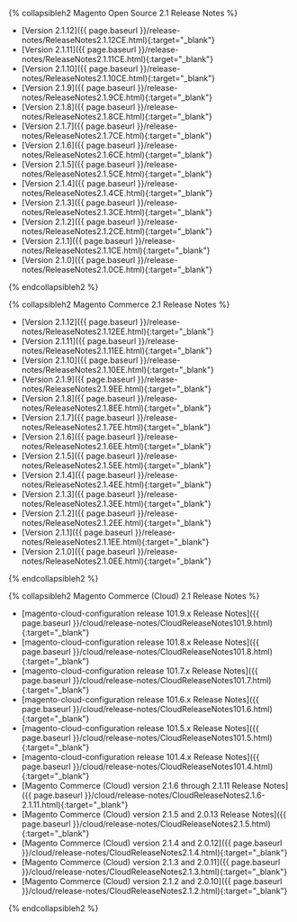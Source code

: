 
{% collapsibleh2 Magento Open Source 2.1 Release Notes %}

* [Version 2.1.12]({{ page.baseurl }}/release-notes/ReleaseNotes2.1.12CE.html){:target="_blank"}
* [Version 2.1.11]({{ page.baseurl }}/release-notes/ReleaseNotes2.1.11CE.html){:target="_blank"}
* [Version 2.1.10]({{ page.baseurl }}/release-notes/ReleaseNotes2.1.10CE.html){:target="_blank"}
* [Version 2.1.9]({{ page.baseurl }}/release-notes/ReleaseNotes2.1.9CE.html){:target="_blank"}
* [Version 2.1.8]({{ page.baseurl }}/release-notes/ReleaseNotes2.1.8CE.html){:target="_blank"}
* [Version 2.1.7]({{ page.baseurl }}/release-notes/ReleaseNotes2.1.7CE.html){:target="_blank"}
* [Version 2.1.6]({{ page.baseurl }}/release-notes/ReleaseNotes2.1.6CE.html){:target="_blank"}
* [Version 2.1.5]({{ page.baseurl }}/release-notes/ReleaseNotes2.1.5CE.html){:target="_blank"}
* [Version 2.1.4]({{ page.baseurl }}/release-notes/ReleaseNotes2.1.4CE.html){:target="_blank"}
* [Version 2.1.3]({{ page.baseurl }}/release-notes/ReleaseNotes2.1.3CE.html){:target="_blank"}
* [Version 2.1.2]({{ page.baseurl }}/release-notes/ReleaseNotes2.1.2CE.html){:target="_blank"}
* [Version 2.1.1]({{ page.baseurl }}/release-notes/ReleaseNotes2.1.1CE.html){:target="_blank"}
* [Version 2.1.0]({{ page.baseurl }}/release-notes/ReleaseNotes2.1.0CE.html){:target="_blank"}

{% endcollapsibleh2 %}

{% collapsibleh2 Magento Commerce 2.1 Release Notes %}

* [Version 2.1.12]({{ page.baseurl }}/release-notes/ReleaseNotes2.1.12EE.html){:target="_blank"}
* [Version 2.1.11]({{ page.baseurl }}/release-notes/ReleaseNotes2.1.11EE.html){:target="_blank"}
* [Version 2.1.10]({{ page.baseurl }}/release-notes/ReleaseNotes2.1.10EE.html){:target="_blank"}
* [Version 2.1.9]({{ page.baseurl }}/release-notes/ReleaseNotes2.1.9EE.html){:target="_blank"}
* [Version 2.1.8]({{ page.baseurl }}/release-notes/ReleaseNotes2.1.8EE.html){:target="_blank"}
* [Version 2.1.7]({{ page.baseurl }}/release-notes/ReleaseNotes2.1.7EE.html){:target="_blank"}
* [Version 2.1.6]({{ page.baseurl }}/release-notes/ReleaseNotes2.1.6EE.html){:target="_blank"}
* [Version 2.1.5]({{ page.baseurl }}/release-notes/ReleaseNotes2.1.5EE.html){:target="_blank"}
* [Version 2.1.4]({{ page.baseurl }}/release-notes/ReleaseNotes2.1.4EE.html){:target="_blank"}
* [Version 2.1.3]({{ page.baseurl }}/release-notes/ReleaseNotes2.1.3EE.html){:target="_blank"}
* [Version 2.1.2]({{ page.baseurl }}/release-notes/ReleaseNotes2.1.2EE.html){:target="_blank"}
* [Version 2.1.1]({{ page.baseurl }}/release-notes/ReleaseNotes2.1.1EE.html){:target="_blank"}
* [Version 2.1.0]({{ page.baseurl }}/release-notes/ReleaseNotes2.1.0EE.html){:target="_blank"}

{% endcollapsibleh2 %}

{% collapsibleh2 Magento Commerce (Cloud) 2.1 Release Notes %}

* [magento-cloud-configuration release 101.9.x Release Notes]({{ page.baseurl }}/cloud/release-notes/CloudReleaseNotes101.9.html){:target="_blank"}
* [magento-cloud-configuration release 101.8.x Release Notes]({{ page.baseurl }}/cloud/release-notes/CloudReleaseNotes101.8.html){:target="_blank"}
* [magento-cloud-configuration release 101.7.x Release Notes]({{ page.baseurl }}/cloud/release-notes/CloudReleaseNotes101.7.html){:target="_blank"}
* [magento-cloud-configuration release 101.6.x Release Notes]({{ page.baseurl }}/cloud/release-notes/CloudReleaseNotes101.6.html){:target="_blank"}
* [magento-cloud-configuration release 101.5.x Release Notes]({{ page.baseurl }}/cloud/release-notes/CloudReleaseNotes101.5.html){:target="_blank"}
* [magento-cloud-configuration release 101.4.x Release Notes]({{ page.baseurl }}/cloud/release-notes/CloudReleaseNotes101.4.html){:target="_blank"}
* [Magento Commerce (Cloud) version 2.1.6 through 2.1.11 Release Notes]({{ page.baseurl }}/cloud/release-notes/CloudReleaseNotes2.1.6-2.1.11.html){:target="_blank"}
* [Magento Commerce (Cloud) version 2.1.5 and 2.0.13 Release Notes]({{ page.baseurl }}/cloud/release-notes/CloudReleaseNotes2.1.5.html){:target="_blank"}
* [Magento Commerce (Cloud) version 2.1.4 and 2.0.12]({{ page.baseurl }}/cloud/release-notes/CloudReleaseNotes2.1.4.html){:target="_blank"}
* [Magento Commerce (Cloud) version 2.1.3 and 2.0.11]({{ page.baseurl }}/cloud/release-notes/CloudReleaseNotes2.1.3.html){:target="_blank"}
* [Magento Commerce (Cloud) version 2.1.2 and 2.0.10]({{ page.baseurl }}/cloud/release-notes/CloudReleaseNotes2.1.2.html){:target="_blank"}

{% endcollapsibleh2 %}
